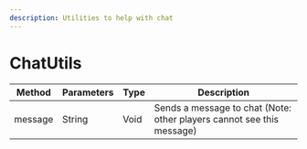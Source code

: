 ```yaml
---
description: Utilities to help with chat
---
```


# ChatUtils

| Method  | Parameters | Type | Description                                                           |
| ------- | ---------- | ---- | --------------------------------------------------------------------- |
| message | String     | Void | Sends a message to chat (Note: other players cannot see this message) |
